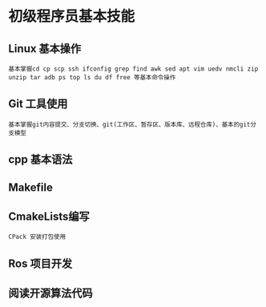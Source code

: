 # 初级程序员基本技能

## Linux 基本操作

```
基本掌握cd cp scp ssh ifconfig grep find awk sed apt vim uedv nmcli zip unzip tar adb ps top ls du df free 等基本命令操作 
```

## Git 工具使用

```
基本掌握git内容提交、分支切换、git(工作区、暂存区、版本库、远程仓库)、基本的git分支模型 
```

## cpp 基本语法

## Makefile  

## CmakeLists编写

```
CPack 安装打包使用
```

## Ros 项目开发

## 阅读开源算法代码
